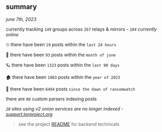 
## summary
_june 7th, 2023_

currently tracking `149` groups across `267` relays & mirrors - _`104` currently online_

⏲ there have been `19` posts within the `last 24 hours`

🦈 there have been `93` posts within the `month of june`

🪐 there have been `1323` posts within the `last 90 days`

🏚 there have been `1803` posts within the `year of 2023`

🦕 there have been `6494` posts `since the dawn of ransomwatch`

there are `80` custom parsers indexing posts

_`20` sites using v2 onion services are no longer indexed - [support.torproject.org](https://support.torproject.org/onionservices/v2-deprecation/)_

> see the project [README](https://github.com/joshhighet/ransomwatch#ransomwatch--) for backend technicals
